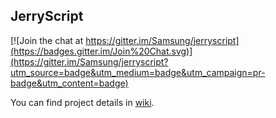 ## JerryScript

[![Join the chat at https://gitter.im/Samsung/jerryscript](https://badges.gitter.im/Join%20Chat.svg)](https://gitter.im/Samsung/jerryscript?utm_source=badge&utm_medium=badge&utm_campaign=pr-badge&utm_content=badge)

You can find project details in [wiki](http://samsung.github.io/jerryscript/ "Jerry Script").
